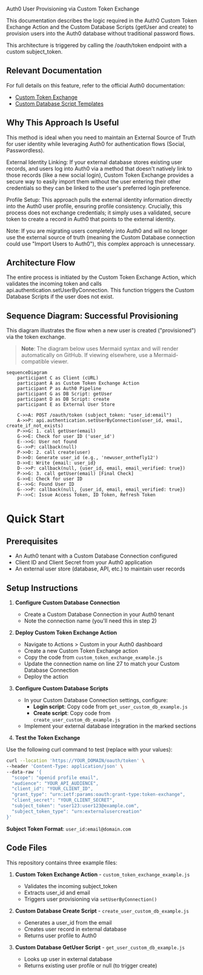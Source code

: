 Auth0 User Provisioning via Custom Token Exchange

This documentation describes the logic required in the Auth0 Custom Token Exchange Action and the Custom Database Scripts (getUser and create) to provision users into the Auth0 database without traditional password flows.

This architecture is triggered by calling the /oauth/token endpoint with a custom subject_token.

## Relevant Documentation

For full details on this feature, refer to the official Auth0 documentation:
- [Custom Token Exchange](https://auth0.com/docs/authenticate/custom-token-exchange)
- [Custom Database Script Templates](https://auth0.com/docs/authenticate/database-connections/custom-db/templates)

## Why This Approach Is Useful

This method is ideal when you need to maintain an External Source of Truth for user identity while leveraging Auth0 for authentication flows (Social, Passwordless).

External Identity Linking: If your external database stores existing user records, and users log into Auth0 via a method that doesn't natively link to those records (like a new social login), Custom Token Exchange provides a secure way to easily import them without the user entering their other credentials so they can be linked to the user's preferred login preference.

Profile Setup: This approach pulls the external identity information directly into the Auth0 user profile, ensuring profile consistency. Crucially, this process does not exchange credentials; it simply uses a validated, secure token to create a record in Auth0 that points to the external identity.

Note: If you are migrating users completely into Auth0 and will no longer use the external source of truth (meaning the Custom Database connection could use "Import Users to Auth0"), this complex approach is unnecessary.

## Architecture Flow

The entire process is initiated by the Custom Token Exchange Action, which validates the incoming token and calls api.authentication.setUserByConnection. This function triggers the Custom Database Scripts if the user does not exist.

## Sequence Diagram: Successful Provisioning

This diagram illustrates the flow when a new user is created ("provisioned") via the token exchange.

> **Note**: The diagram below uses Mermaid syntax and will render automatically on GitHub. If viewing elsewhere, use a Mermaid-compatible viewer.

```mermaid
sequenceDiagram
    participant C as Client (cURL)
    participant A as Custom Token Exchange Action
    participant P as Auth0 Pipeline
    participant G as DB Script: getUser
    participant D as DB Script: create
    participant E as External User Store

    C->>A: POST /oauth/token (subject_token: "user_id:email")
    A->>P: api.authentication.setUserByConnection(user_id, email, create_if_not_exists)
    P->>G: 1. call getUser(email)
    G->>E: Check for user ID ('user_id')
    E-->>G: User not found
    G-->>P: callback(null)
    P->>D: 2. call create(user)
    D->>D: Generate user_id (e.g., 'newuser_onthefly12')
    D->>E: Write {email: user_id}
    D-->>P: callback(null, {user_id, email, email_verified: true})
    P->>G: 3. call getUser(email) [Final Check]
    G->>E: Check for user ID
    E-->>G: Found User ID
    G-->>P: callback(null, {user_id, email, email_verified: true})
    P-->>C: Issue Access Token, ID Token, Refresh Token
```




# Quick Start

## Prerequisites

- An Auth0 tenant with a Custom Database Connection configured
- Client ID and Client Secret from your Auth0 application
- An external user store (database, API, etc.) to maintain user records

## Setup Instructions

1. **Configure Custom Database Connection**
   - Create a Custom Database Connection in your Auth0 tenant
   - Note the connection name (you'll need this in step 2)

2. **Deploy Custom Token Exchange Action**
   - Navigate to Actions > Custom in your Auth0 dashboard
   - Create a new Custom Token Exchange action
   - Copy the code from `custom_token_exchange_example.js`
   - Update the connection name on line 27 to match your Custom Database Connection
   - Deploy the action

3. **Configure Custom Database Scripts**
   - In your Custom Database Connection settings, configure:
     - **Login script**: Copy code from `get_user_custom_db_example.js`
     - **Create script**: Copy code from `create_user_custom_db_example.js`
   - Implement your external database integration in the marked sections

4. **Test the Token Exchange**

Use the following curl command to test (replace with your values):

```bash
curl --location 'https://YOUR_DOMAIN/oauth/token' \
--header 'Content-Type: application/json' \
--data-raw '{
  "scope": "openid profile email",
  "audience": "YOUR_API_AUDIENCE",
  "client_id": "YOUR_CLIENT_ID",
  "grant_type": "urn:ietf:params:oauth:grant-type:token-exchange",
  "client_secret": "YOUR_CLIENT_SECRET",
  "subject_token": "user123:user123@example.com",
  "subject_token_type": "urn:externalusercreation"
}'
```

**Subject Token Format**: `user_id:email@domain.com`

## Code Files

This repository contains three example files:

1. **Custom Token Exchange Action** - `custom_token_exchange_example.js`
   - Validates the incoming subject_token
   - Extracts user_id and email
   - Triggers user provisioning via `setUserByConnection()`

2. **Custom Database Create Script** - `create_user_custom_db_example.js`
   - Generates a user_id from the email
   - Creates user record in external database
   - Returns user profile to Auth0

3. **Custom Database GetUser Script** - `get_user_custom_db_example.js`
   - Looks up user in external database
   - Returns existing user profile or null (to trigger create)